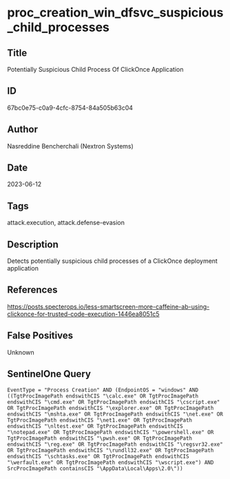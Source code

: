 # proc_creation_win_dfsvc_suspicious_child_processes

## Title
Potentially Suspicious Child Process Of ClickOnce Application

## ID
67bc0e75-c0a9-4cfc-8754-84a505b63c04

## Author
Nasreddine Bencherchali (Nextron Systems)

## Date
2023-06-12

## Tags
attack.execution, attack.defense-evasion

## Description
Detects potentially suspicious child processes of a ClickOnce deployment application

## References
https://posts.specterops.io/less-smartscreen-more-caffeine-ab-using-clickonce-for-trusted-code-execution-1446ea8051c5

## False Positives
Unknown

## SentinelOne Query
```
EventType = "Process Creation" AND (EndpointOS = "windows" AND ((TgtProcImagePath endswithCIS "\calc.exe" OR TgtProcImagePath endswithCIS "\cmd.exe" OR TgtProcImagePath endswithCIS "\cscript.exe" OR TgtProcImagePath endswithCIS "\explorer.exe" OR TgtProcImagePath endswithCIS "\mshta.exe" OR TgtProcImagePath endswithCIS "\net.exe" OR TgtProcImagePath endswithCIS "\net1.exe" OR TgtProcImagePath endswithCIS "\nltest.exe" OR TgtProcImagePath endswithCIS "\notepad.exe" OR TgtProcImagePath endswithCIS "\powershell.exe" OR TgtProcImagePath endswithCIS "\pwsh.exe" OR TgtProcImagePath endswithCIS "\reg.exe" OR TgtProcImagePath endswithCIS "\regsvr32.exe" OR TgtProcImagePath endswithCIS "\rundll32.exe" OR TgtProcImagePath endswithCIS "\schtasks.exe" OR TgtProcImagePath endswithCIS "\werfault.exe" OR TgtProcImagePath endswithCIS "\wscript.exe") AND SrcProcImagePath containsCIS "\AppData\Local\Apps\2.0\"))

```